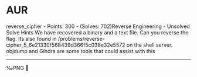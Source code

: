 # AUR

reverse_cipher - Points: 300 - (Solves: 702)Reverse Engineering - Unsolved
Solve
Hints
We have recovered a binary and a text file. Can you reverse the flag. Its also found in /problems/reverse-cipher_5_6e21330f568439d366f5c038e32e5572 on the shell server.
objdump and Gihdra are some tools that could assist with this

***


‰PNG

   